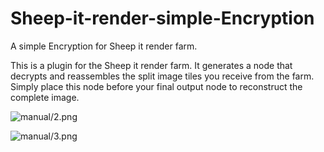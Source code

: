 # Sheep-it-render-simple-Encryption
A simple Encryption for Sheep it render farm.

This is a plugin for the Sheep it render farm. It generates a node that decrypts and reassembles the split image tiles you receive from the farm. Simply place this node before your final output node to reconstruct the complete image.




![manual/2.png](https://github.com/PhysicalMouse/Sheep-it-render-simple-Encryption/blob/main/manual/2.png)

![manual/3.png](https://github.com/PhysicalMouse/Sheep-it-render-simple-Encryption/blob/main/manual/3.png)
